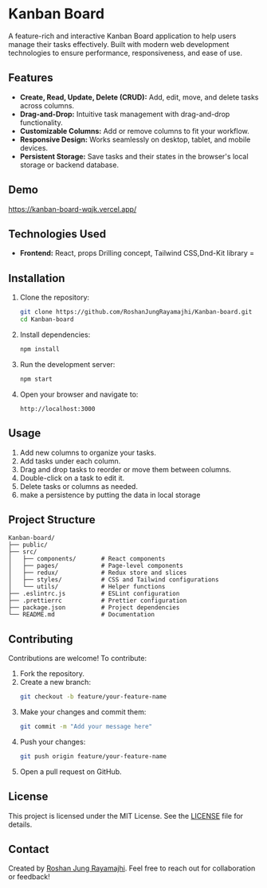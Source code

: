 # Kanban Board

A feature-rich and interactive Kanban Board application to help users manage their tasks effectively. Built with modern web development technologies to ensure performance, responsiveness, and ease of use.

## Features

- **Create, Read, Update, Delete (CRUD):** Add, edit, move, and delete tasks across columns.
- **Drag-and-Drop:** Intuitive task management with drag-and-drop functionality.
- **Customizable Columns:** Add or remove columns to fit your workflow.
- **Responsive Design:** Works seamlessly on desktop, tablet, and mobile devices.
- **Persistent Storage:** Save tasks and their states in the browser's local storage or backend database.

## Demo
https://kanban-board-wqjk.vercel.app/

## Technologies Used

- **Frontend:** React, props Drilling concept, Tailwind CSS,Dnd-Kit library
=

## Installation

1. Clone the repository:
   ```bash
   git clone https://github.com/RoshanJungRayamajhi/Kanban-board.git
   cd Kanban-board
   ```

2. Install dependencies:
   ```bash
   npm install
   ```

3. Run the development server:
   ```bash
   npm start
   ```

4. Open your browser and navigate to:
   ```
   http://localhost:3000
   ```

## Usage

1. Add new columns to organize your tasks.
2. Add tasks under each column.
3. Drag and drop tasks to reorder or move them between columns.
4. Double-click on a task to edit it.
5. Delete tasks or columns as needed.
6. make a persistence by putting the data in local storage

## Project Structure

```plaintext
Kanban-board/
├── public/
├── src/
│   ├── components/       # React components
│   ├── pages/            # Page-level components
│   ├── redux/            # Redux store and slices
│   ├── styles/           # CSS and Tailwind configurations
│   └── utils/            # Helper functions
├── .eslintrc.js          # ESLint configuration
├── .prettierrc           # Prettier configuration
├── package.json          # Project dependencies
└── README.md             # Documentation
```

## Contributing

Contributions are welcome! To contribute:

1. Fork the repository.
2. Create a new branch:
   ```bash
   git checkout -b feature/your-feature-name
   ```
3. Make your changes and commit them:
   ```bash
   git commit -m "Add your message here"
   ```
4. Push your changes:
   ```bash
   git push origin feature/your-feature-name
   ```
5. Open a pull request on GitHub.

## License

This project is licensed under the MIT License. See the [LICENSE](LICENSE) file for details.

## Contact

Created by [Roshan Jung Rayamajhi](https://github.com/RoshanJungRayamajhi). Feel free to reach out for collaboration or feedback!
